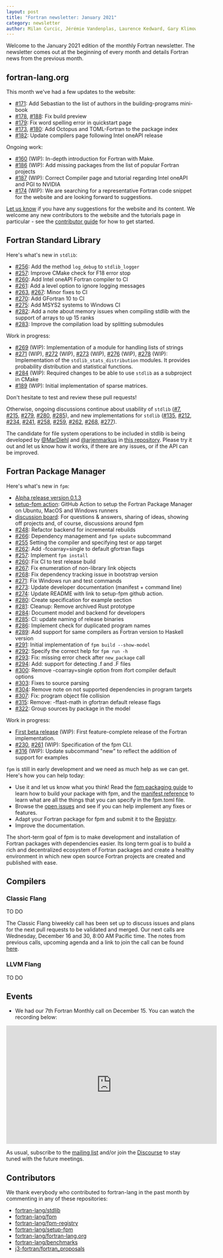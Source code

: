 ```yaml
---
layout: post
title: "Fortran newsletter: January 2021"
category: newsletter
author: Milan Curcic, Jérémie Vandenplas, Laurence Kedward, Gary Klimowicz, Ondřej Čertík, Sebastian Ehlert
---
```


Welcome to the January 2021 edition of the monthly Fortran newsletter.
The newsletter comes out at the beginning of every month and details
Fortran news from the previous month.

<ul id="page-nav"></ul>

## fortran-lang.org

This month we've had a few updates to the website:

* [#171](https://github.com/fortran-lang/fortran-lang.org/pull/171):
Add Sebastian to the list of authors in the building-programs mini-book
* [#178](https://github.com/fortran-lang/fortran-lang.org/pull/178),
  [#188](https://github.com/fortran-lang/fortran-lang.org/pull/188):
Fix build preview
* [#179](https://github.com/fortran-lang/fortran-lang.org/pull/179):
Fix word spelling error in quickstart page
* [#173](https://github.com/fortran-lang/fortran-lang.org/pull/173),
  [#180](https://github.com/fortran-lang/fortran-lang.org/pull/180):
Add Octopus and TOML-Fortran to the package index
* [#182](https://github.com/fortran-lang/fortran-lang.org/pull/182):
Update compilers page following Intel oneAPI release

Ongoing work:

* [#160](https://github.com/fortran-lang/fortran-lang.org/pull/160) (WIP):
In-depth introduction for Fortran with Make.
* [#186](https://github.com/fortran-lang/fortran-lang.org/pull/186) (WIP):
Add missing packages from the list of popular Fortran projects
* [#187](https://github.com/fortran-lang/fortran-lang.org/pull/187) (WIP):
Correct Compiler page and tutorial regarding Intel oneAPI and PGI to NVIDIA
* [#174](https://github.com/fortran-lang/fortran-lang.org/issues/174) (WIP):
We are searching for a representative Fortran code snippet for the website and are looking forward to suggestions.

[Let us know](https://github.com/fortran-lang/fortran-lang.org/issues) if you have any suggestions for the website and its content.
We welcome any new contributors to the website and the tutorials page in particular - see the [contributor guide](https://github.com/fortran-lang/fortran-lang.org/blob/master/CONTRIBUTING.md) for how to get started.

## Fortran Standard Library

Here's what's new in `stdlib`:

* [#256](https://github.com/fortran-lang/stdlib/pull/256): Add the method `log_debug` to `stdlib_logger`
* [#257](https://github.com/fortran-lang/stdlib/pull/257): Improve CMake check for F18 error stop
* [#260](https://github.com/fortran-lang/stdlib/pull/260): Add Intel oneAPI Fortran compiler to CI
* [#261](https://github.com/fortran-lang/stdlib/pull/261): Add a level option to ignore logging messages
* [#263](https://github.com/fortran-lang/stdlib/pull/263), 
  [#267](https://github.com/fortran-lang/stdlib/pull/267): Minor fixes to CI
* [#270](https://github.com/fortran-lang/stdlib/pull/270): Add GFortran 10 to CI
* [#275](https://github.com/fortran-lang/stdlib/pull/275): Add MSYS2 systems to Windows CI
* [#282](https://github.com/fortran-lang/stdlib/pull/282): Add a note about memory issues when compiling stdlib with the support of arrays to up 15 ranks
* [#283](https://github.com/fortran-lang/stdlib/pull/283): Improve the compilation load by splitting submodules


Work in progress:

* [#269](https://github.com/fortran-lang/stdlib/pull/269) (WIP): Implementation of a module for handling lists of strings
* [#271](https://github.com/fortran-lang/stdlib/pull/271) (WIP),
 [#272](https://github.com/fortran-lang/stdlib/pull/272) (WIP),
 [#273](https://github.com/fortran-lang/stdlib/pull/273) (WIP),
 [#276](https://github.com/fortran-lang/stdlib/pull/276) (WIP),
 [#278](https://github.com/fortran-lang/stdlib/pull/278) (WIP): Implementation of the `stdlib_stats_distribution` modules. It provides probability distribution and statistical functions.
* [#284](https://github.com/fortran-lang/stdlib/pull/284) (WIP): Required changes to be able to use `stdlib` as a subproject in CMake
* [#189](https://github.com/fortran-lang/stdlib/pull/189) (WIP): Initial implementation of sparse matrices.

Don't hesitate to test and review these pull requests!

Otherwise, ongoing discussions continue about usability of `stdlib`
([#7](https://github.com/fortran-lang/stdlib/issues/7),
[#215](https://github.com/fortran-lang/stdlib/issues/215),
[#279](https://github.com/fortran-lang/stdlib/issues/279),
[#280](https://github.com/fortran-lang/stdlib/issues/280),
[#285](https://github.com/fortran-lang/stdlib/issues/285)),
and new implementations for `stdlib`
([#135](https://github.com/fortran-lang/stdlib/issues/135),
[#212](https://github.com/fortran-lang/stdlib/issues/212),
[#234](https://github.com/fortran-lang/stdlib/issues/234),
[#241](https://github.com/fortran-lang/stdlib/issues/241),
[#258](https://github.com/fortran-lang/stdlib/issues/258),
[#259](https://github.com/fortran-lang/stdlib/issues/259),
[#262](https://github.com/fortran-lang/stdlib/issues/262),
[#268](https://github.com/fortran-lang/stdlib/issues/268),
[#277](https://github.com/fortran-lang/stdlib/issues/277)).


The candidate for file system operations to be included in stdlib is being developed by
[@MarDiehl](https://github.com/MarDiehl) and [@arjenmarkus](https://github.com/arjenmarkus)
in [this repository](https://github.com/MarDiehl/stdlib_os).
Please try it out and let us know how it works, if there are any issues, or if the API can be improved.

## Fortran Package Manager

Here's what's new in `fpm`:

* [Alpha release version 0.1.3](https://github.com/fortran-lang/fpm/releases/tag/v0.1.3)
* [setup-fpm action](https://github.com/marketplace/actions/setup-fpm):
  GitHub Action to setup the Fortran Package Manager on Ubuntu, MacOS and Windows runners
* [discussion board](https://github.com/fortran-lang/fpm/discussions):
  For questions & answers, sharing of ideas, showing off projects and, of course, discussions around fpm
* [#248](https://github.com/fortran-lang/fpm/pull/248):
  Refactor backend for incremental rebuilds
* [#266](https://github.com/fortran-lang/fpm/pull/251):
  Dependency management and `fpm update` subcommand
* [#255](https://github.com/fortran-lang/fpm/pull/255)
  Setting the compiler and specifying test or app target
* [#262](https://github.com/fortran-lang/fpm/pull/262):
  Add -fcoarray=single to default gfortran flags
* [#257](https://github.com/fortran-lang/fpm/pull/257):
  Implement `fpm install`
* [#260](https://github.com/fortran-lang/fpm/pull/260):
  Fix CI to test release build
* [#267](https://github.com/fortran-lang/fpm/pull/267):
  Fix enumeration of non-library link objects
* [#268](https://github.com/fortran-lang/fpm/pull/268):
  Fix dependency tracking issue in bootstrap version
* [#271](https://github.com/fortran-lang/fpm/pull/271):
  Fix Windows run and test commands
* [#273](https://github.com/fortran-lang/fpm/pull/273):
  Update developer documentation (manifest + command line)
* [#274](https://github.com/fortran-lang/fpm/pull/274):
  Update README with link to setup-fpm github action.
* [#280](https://github.com/fortran-lang/fpm/pull/280):
  Create specification for example section
* [#281](https://github.com/fortran-lang/fpm/pull/281):
  Cleanup: Remove archived Rust prototype
* [#284](https://github.com/fortran-lang/fpm/pull/284):
  Document model and backend for developers
* [#285](https://github.com/fortran-lang/fpm/pull/285):
  CI: update naming of release binaries
* [#286](https://github.com/fortran-lang/fpm/pull/286):
  Implement check for duplicated program names
* [#289](https://github.com/fortran-lang/fpm/pull/289):
  Add support for same compilers as Fortran version to Haskell version
* [#291](https://github.com/fortran-lang/fpm/pull/291):
  Initial implementation of `fpm build --show-model`
* [#292](https://github.com/fortran-lang/fpm/pull/292):
  Specify the correct help for `fpm run -h`
* [#293](https://github.com/fortran-lang/fpm/pull/293):
  Fix: missing error check after `new_package` call
* [#294](https://github.com/fortran-lang/fpm/pull/294):
  Add: support for detecting .f and .F files
* [#300](https://github.com/fortran-lang/fpm/pull/300):
  Remove -coarray=single option from ifort compiler default options
* [#303](https://github.com/fortran-lang/fpm/pull/303):
  Fixes to source parsing
* [#304](https://github.com/fortran-lang/fpm/pull/304):
  Remove note on not supported dependencies in program targets
* [#307](https://github.com/fortran-lang/fpm/pull/307):
  Fix: program object file collision
* [#315](https://github.com/fortran-lang/fpm/pull/315):
  Remove: -ffast-math in gfortran default release flags
* [#322](https://github.com/fortran-lang/fpm/pull/322):
  Group sources by package in the model

Work in progress:

* [First beta release](https://github.com/fortran-lang/fpm/milestone/1) (WIP):
  First feature-complete release of the Fortran implementation.
* [#230](https://github.com/fortran-lang/fpm/pull/230),
  [#261](https://github.com/fortran-lang/fpm/pull/261) (WIP):
  Specification of the fpm CLI.
* [#316](https://github.com/fortran-lang/fpm/pull/316) (WIP):
  Update subcommand "new" to reflect the addition of support for examples

`fpm` is still in early development and we need as much help as we can get.
Here's how you can help today:

* Use it and let us know what you think! Read the [fpm packaging guide](https://github.com/fortran-lang/fpm/blob/master/PACKAGING.md) to learn how to build your package with fpm, and the [manifest reference](https://github.com/fortran-lang/fpm/blob/master/manifest-reference.md) to learn what are all the things that you can specify in the fpm.toml file.
* Browse the [open issues](https://github.com/fortran-lang/fpm/issues) and see if you can help implement any fixes or features.
* Adapt your Fortran package for fpm and submit it to the [Registry](https://github.com/fortran-lang/fpm-registry).
* Improve the documentation.

The short-term goal of fpm is to make development and installation of Fortran packages with dependencies easier.
Its long term goal is to build a rich and decentralized ecosystem of Fortran packages and create a healthy
environment in which new open source Fortran projects are created and published with ease.

## Compilers

### Classic Flang

TO DO

The Classic Flang biweekly call has been set up to discuss issues and plans
for the next pull requests to be validated and merged. Our next calls are Wednesday, December 16 and 30, 8:00 AM Pacific time. The notes from previous calls, upcoming agenda and a link to join the call can be found
[here](https://docs.google.com/document/d/1-OuiKx4d7O6eLEJDBDKSRnSiUO2rgRR-c2Ga4AkrzOI).

### LLVM Flang

TO DO


## Events

* We had our 7th Fortran Monthly call on December 15.
You can watch the recording below:


<iframe width="560" height="315" src="https://www.youtube-nocookie.com/embed/S_xQCSRlefE" frameborder="0" allow="accelerometer; autoplay; encrypted-media; gyroscope; picture-in-picture" allowfullscreen></iframe>

As usual, subscribe to the [mailing list](https://groups.io/g/fortran-lang) and/or
join the [Discourse](https://fortran-lang.discourse.group) to stay tuned with the future meetings.

## Contributors

We thank everybody who contributed to fortran-lang in the past month by
commenting in any of these repositories:

* [fortran-lang/stdlib](https://github.com/fortran-lang/stdlib)
* [fortran-lang/fpm](https://github.com/fortran-lang/fpm)
* [fortran-lang/fpm-registry](https://github.com/fortran-lang/fpm-registry)
* [fortran-lang/setup-fpm](https://github.com/fortran-lang/setup-fpm)
* [fortran-lang/fortran-lang.org](https://github.com/fortran-lang/fortran-lang.org)
* [fortran-lang/benchmarks](https://github.com/fortran-lang/benchmarks)
* [j3-fortran/fortran_proposals](https://github.com/j3-fortran/fortran_proposals)

<div id="gh-contributors" data-startdate="December 01 2020" data-enddate="December 31 2020" height="500px"></div>
